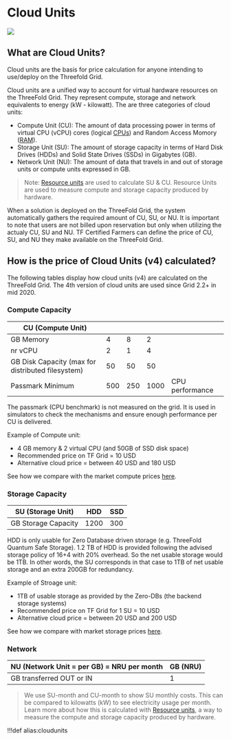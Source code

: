 # Cloud Units

![](img/cloudunits_abstract.jpg)

## What are Cloud Units?
Cloud units are the basis for price calculation for anyone intending to use/deploy on the Threefold Grid. 

Cloud units are a unified way to account for virtual hardware resources on the ThreeFold Grid. They represent compute, storage and network equivalents to energy (kW - kilowatt). The are three categories of cloud units:

- Compute Unit (CU): The amount of data processing power in terms of virtual CPU (vCPU) cores (logical [CPUs](https://en.wikipedia.org/wiki/Central_processing_unit)) and Random Access Momory ([RAM](https://en.wikipedia.org/wiki/Random-access_memory)).
- Storage Unit (SU): The amount of storage capacity in terms of Hard Disk Drives (HDDs) and Solid State Drives (SSDs) in Gigabytes (GB).
- Network Unit (NU): The amount of data that travels in and out of storage units or compute units expressed in GB.

> Note: [Resource units](resource_units) are used to calculate SU & CU. Resource Units are used to measure compute and storage capacity produced by hardware.

When a solution is deployed on the ThreeFold Grid, the system automatically gathers the required amount of CU, SU, or NU. It is important to note that users are not billed upon reservation but only when utilizing the actualy CU, SU and NU. TF Certified Farmers can define the price of CU, SU, and NU they make available on the ThreeFold Grid. 

## How is the price of Cloud Units (v4) calculated?

The following tables display how cloud units (v4) are calculated on the ThreeFold Grid. The 4th version of cloud units are used since Grid 2.2+ in mid 2020.

### Compute Capacity

| CU (Compute Unit)                                 |     |     |      |                    |
| --------------------------------------------------| --- | --- | ---- | ------------------ |
| GB Memory                                         | 4   | 8   | 2    |                    |
| nr vCPU                                           | 2   | 1   | 4    |                    |
| GB Disk Capacity (max for distributed filesystem) | 50  | 50  | 50   |                    |
| Passmark Minimum                                  | 500 | 250 | 1000 | CPU performance    |

The passmark (CPU benchmark) is not measured on the grid. It is used in simulators to check the mechanisms and ensure enough performance per CU is delivered.

Example of Compute unit: 
- 4 GB memory & 2 virtual CPU (and 50GB of SSD disk space)
- Recommended price on TF Grid = 10 USD
- Alternative cloud price = between 40 USD and 180 USD

See how we compare with the market compute prices [here](pricing).

### Storage Capacity

| SU (Storage Unit)   | HDD  | SSD |
| ------------------- | ---- | --- |
| GB Storage Capacity | 1200 | 300 |

HDD is only usable for Zero Database driven storage (e.g. ThreeFold Quantum Safe Storage). 1.2 TB of HDD is provided following the advised storage policy of 16+4 with 20% overhead. So the net usable storage would be 1TB. In other words, the SU corresponds in that case to 1TB of net usable storage and an extra 200GB for redundancy.

Example of Stroage unit:

- 1TB of usable storage as provided by the Zero-DBs (the backend storage systems)
- Recommended price on TF Grid for 1 SU = 10 USD
- Alternative cloud price = between 20 USD and 200 USD

See how we compare with market storage prices [here](pricing).

### Network

| NU (Network Unit = per GB) = NRU per month | GB (NRU) |
| ------------------------------------------ | -------- |
| GB transferred OUT or IN                   | 1        |

> We use SU-month and CU-month to show SU monthly costs. This can be compared to kilowatts (kW) to see electricity usage per month. Learn more about how this is calculated with [Resource units](resource_units), a way to measure the compute and storage capacity produced by hardware.

!!!def alias:cloudunits

